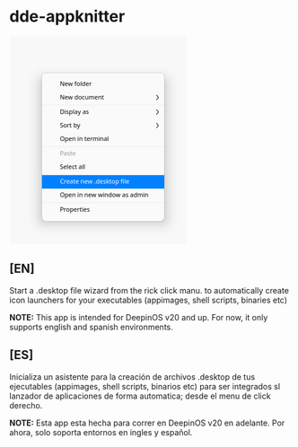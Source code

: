 # dde-appknitter

![immg.png](img.png)

## [EN]

Start a .desktop file wizard from the rick click manu. to automatically create icon launchers for your executables (appimages, shell scripts, binaries etc) 

**NOTE:** This app is intended for DeepinOS v20 and up. For now, it only supports english and spanish environments.

## [ES]

Inicializa un asistente para la creación de archivos .desktop de tus ejecutables (appimages, shell scripts, binarios etc) para ser    integrados sl lanzador de aplicaciones de forma automatica; desde el menu de click derecho.

**NOTE:**  Esta app esta hecha para correr en DeepinOS v20 en adelante. Por ahora, solo soporta entornos en ingles y español.
